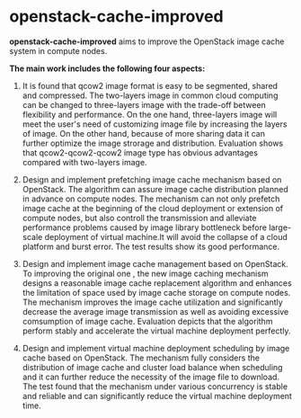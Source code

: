 # openstack-cache-improved
**openstack-cache-improved** aims to improve the OpenStack image cache system in compute nodes.

**The main work includes the following four aspects:**     
1. It is found that qcow2 image format is easy to be segmented, shared and compressed. The two-layers image in common cloud computing can be changed to three-layers image with the trade-off between flexibility and performance. On the one hand, three-layers image will meet the user's need of customizing image file by increasing the layers of image. On the other hand, because of more sharing data it can further optimize the image strorage and distribution. Evaluation shows that qcow2-qcow2-qcow2 image type has obvious advantages compared with two-layers image.

2. Design and implement prefetching image cache mechanism based on OpenStack. The algorithm can assure image cache distribution planned in advance on compute nodes. The mechanism can not only prefetch image cache at the beginning of the cloud deployment or extension of compute nodes, but also controll the transmission and alleviate performance problems caused by image library bottleneck before large-scale deployment of virtual machine.It will avoid the collapse of a cloud platform and burst error. The test results show its good performance. 

3. Design and implement image cache management based on OpenStack. To improving the original one , the new image caching mechanism designs a reasonable image cache replacement algorithm and enhances the limitation of space used by image cache storage on compute nodes. The mechanism improves the image cache utilization and significantly decrease the average image transmission as well as avoiding excessive comsumption of image cache. Evaluation depicts that the algorithm perform stably and accelerate the virtual machine deployment perfectly. 

4. Design and implement virtual machine deployment scheduling by image cache based on OpenStack. The mechanism fully considers the distribution of image cache and cluster load balance when scheduling and it can further reduce the necessity of the image file to download. The test found that the mechanism under various concurrency is stable and reliable and can significantly reduce the virtual machine deployment time. 
